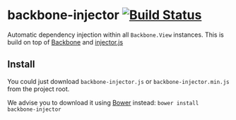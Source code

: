 # backbone-injector [![Build Status](https://travis-ci.org/biggerboat/backbone-injector.png)](https://travis-ci.org/biggerboat/backbone-injector)

Automatic dependency injection within all ```Backbone.View``` instances. This is build on top of [Backbone](https://github.com/jashkenas/backbone) and [injector.js](https://github.com/biggerboat/injector.js)

## Install
You could just download ```backbone-injector.js``` or ```backbone-injector.min.js``` from the project root.

We advise you to download it using [Bower](http://http://bower.io/) instead:
```bower install backbone-injector```